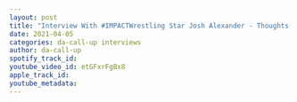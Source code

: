 ```yaml
---
layout: post
title: "Interview With #IMPACTWrestling Star Josh Alexander - Thoughts on Ethan Page Going to AEW"
date: 2021-04-05
categories: da-call-up interviews
author: da-call-up
spotify_track_id: 
youtube_video_id: etGFxrFgBx8
apple_track_id: 
youtube_metadata: 
---
```


